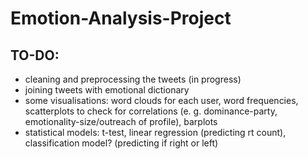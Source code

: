 # Emotion-Analysis-Project

## TO-DO:
- cleaning and preprocessing the tweets (in progress)
- joining tweets with emotional dictionary 
- some visualisations: word clouds for each user, word frequencies, scatterplots to check for correlations (e. g. dominance-party, emotionality-size/outreach of profile), barplots
- statistical models: t-test, linear regression (predicting rt count), classification model? (predicting if right or left)
